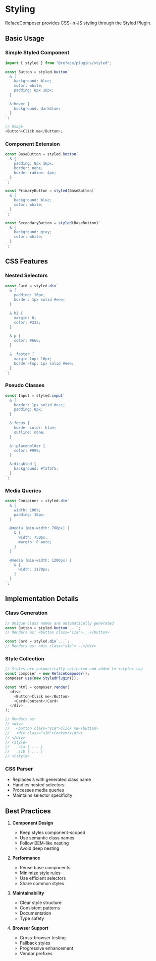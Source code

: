 # Styling

RefaceComposer provides CSS-in-JS styling through the Styled Plugin.

## Basic Usage

### Simple Styled Component

```typescript
import { styled } from "@reface/plugins/styled";

const Button = styled.button`
  & {
    background: blue;
    color: white;
    padding: 8px 16px;
  }

  &:hover {
    background: darkblue;
  }
`;

// Usage
<Button>Click me</Button>;
```

### Component Extension

```typescript
const BaseButton = styled.button`
  & {
    padding: 8px 16px;
    border: none;
    border-radius: 4px;
  }
`;

const PrimaryButton = styled(BaseButton)`
  & {
    background: blue;
    color: white;
  }
`;

const SecondaryButton = styled(BaseButton)`
  & {
    background: gray;
    color: white;
  }
`;
```

## CSS Features

### Nested Selectors

```typescript
const Card = styled.div`
  & {
    padding: 16px;
    border: 1px solid #eee;
  }

  & h2 {
    margin: 0;
    color: #333;
  }

  & p {
    color: #666;
  }

  & .footer {
    margin-top: 16px;
    border-top: 1px solid #eee;
  }
`;
```

### Pseudo Classes

```typescript
const Input = styled.input`
  & {
    border: 1px solid #ccc;
    padding: 8px;
  }

  &:focus {
    border-color: blue;
    outline: none;
  }

  &::placeholder {
    color: #999;
  }

  &:disabled {
    background: #f5f5f5;
  }
`;
```

### Media Queries

```typescript
const Container = styled.div`
  & {
    width: 100%;
    padding: 16px;
  }

  @media (min-width: 768px) {
    & {
      width: 750px;
      margin: 0 auto;
    }
  }

  @media (min-width: 1200px) {
    & {
      width: 1170px;
    }
  }
`;
```

## Implementation Details

### Class Generation

```typescript
// Unique class names are automatically generated
const Button = styled.button`...`;
// Renders as: <button class="s1a">...</button>

const Card = styled.div`...`;
// Renders as: <div class="s1b">...</div>
```

### Style Collection

```typescript
// Styles are automatically collected and added to <style> tag
const composer = new RefaceComposer();
composer.use(new StyledPlugin());

const html = composer.render(
  <div>
    <Button>Click me</Button>
    <Card>Content</Card>
  </div>,
);

// Renders as:
// <div>
//   <button class="s1a">Click me</button>
//   <div class="s1b">Content</div>
// </div>
// <style>
//   .s1a { ... }
//   .s1b { ... }
// </style>
```

### CSS Parser

- Replaces `&` with generated class name
- Handles nested selectors
- Processes media queries
- Maintains selector specificity

## Best Practices

1. **Component Design**

   - Keep styles component-scoped
   - Use semantic class names
   - Follow BEM-like nesting
   - Avoid deep nesting

2. **Performance**

   - Reuse base components
   - Minimize style rules
   - Use efficient selectors
   - Share common styles

3. **Maintainability**

   - Clear style structure
   - Consistent patterns
   - Documentation
   - Type safety

4. **Browser Support**
   - Cross-browser testing
   - Fallback styles
   - Progressive enhancement
   - Vendor prefixes
